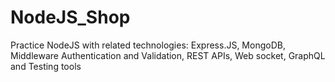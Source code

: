 # NodeJS_Shop
Practice NodeJS with related technologies: Express.JS, MongoDB, Middleware Authentication and Validation, REST APIs, Web socket, GraphQL and Testing tools
